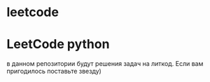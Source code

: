 # leetcode
# LeetCode python
в данном репозитории будут решения задач на литкод.
Если вам пригодилось поставьте звезду) 
